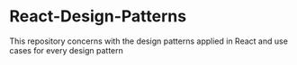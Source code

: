 # React-Design-Patterns
This repository concerns with the design patterns applied in React and use cases for every design pattern
